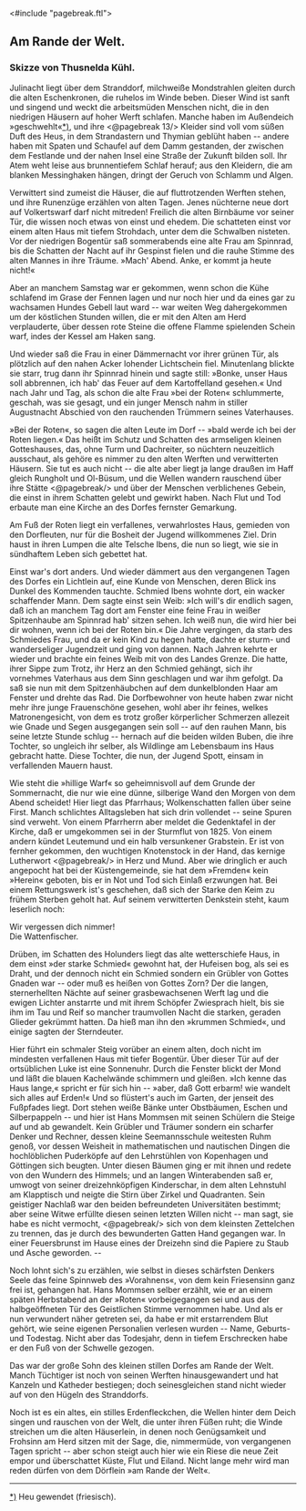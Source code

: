 <#include "pagebreak.ftl">
<h2>Am Rande der Welt.</h2>

<h3>Skizze von Thusnelda Kühl.</h3>

Julinacht liegt über dem Stranddorf, milchweiße Mondstrahlen
gleiten durch die alten Eschenkronen, die ruhelos im Winde beben.
Dieser Wind ist sanft und singend und weckt die arbeitsmüden
Menschen nicht, die in den niedrigen Häusern auf hoher Werft
schlafen. Manche haben im Außendeich 
»geschwehlt«<a class="refnote" id="rn1" href="#fn1">*)</a>, und ihre
\<@pagebreak 13/>
Kleider sind voll vom süßen Duft des Heus, in dem Strandastern
und Thymian geblüht haben -- andere haben mit Spaten und
Schaufel auf dem Damm gestanden, der zwischen dem Festlande
und der nahen Insel eine Straße der Zukunft bilden soll. Ihr
Atem weht leise aus brunnentiefem Schlaf herauf; aus den Kleidern,
die am blanken Messinghaken hängen, dringt der Geruch von Schlamm
und Algen.

Verwittert sind zumeist die Häuser, die auf fluttrotzenden Werften
stehen, und ihre Runenzüge erzählen von alten Tagen. Jenes
nüchterne neue dort auf Volkertswarf darf nicht mitreden! Freilich
die alten Birnbäume vor seiner Tür, die wissen noch etwas von
einst und ehedem. Die schatteten einst vor einem alten Haus mit
tiefem Strohdach, unter dem die Schwalben nisteten. Vor der
niedrigen Bogentür saß sommerabends eine alte Frau am Spinnrad,
bis die Schatten der Nacht auf ihr Gespinst fielen und die
rauhe Stimme des alten Mannes in ihre Träume. »Mach' Abend.
Anke, er kommt ja heute nicht!«

Aber an manchem Samstag war er gekommen, wenn schon
die Kühe schlafend im Grase der Fennen lagen und nur noch hier
und da eines gar zu wachsamen Hundes Gebell laut ward -- war
weiten Weg dahergekommen um der köstlichen Stunden willen, die
er mit den Alten am Herd verplauderte, über dessen rote Steine
die offene Flamme spielenden Schein warf, indes der Kessel am
Haken sang.

Und wieder saß die Frau in einer Dämmernacht vor ihrer
grünen Tür, als plötzlich auf den nahen Acker lohender Lichtschein
fiel. Minutenlang blickte sie starr, trug dann ihr Spinnrad hinein
und sagte still: »Bonke, unser Haus soll abbrennen, ich hab' das
Feuer auf dem Kartoffelland gesehen.« Und nach Jahr und Tag,
als schon die alte Frau »bei der Roten« schlummerte, geschah, was
sie gesagt, und ein junger Mensch nahm in stiller Augustnacht Abschied
von den rauchenden Trümmern seines Vaterhauses.

»Bei der Roten«, so sagen die alten Leute im Dorf -- »bald
werde ich bei der Roten liegen.« Das heißt im Schutz und Schatten
des armseligen kleinen Gotteshauses, das, ohne Turm und Dachreiter,
so nüchtern neuzeitlich ausschaut, als gehöre es nimmer zu
den alten Werften und verwitterten Häusern. Sie tut es auch
nicht -- die alte aber liegt ja lange draußen im Haff gleich Rungholt
und Ol-Büsum, und die Wellen wandern rauschend über ihre Stätte 
\<@pagebreak/>
und über der Menschen verblichenes Gebein, die einst in ihrem
Schatten gelebt und gewirkt haben. Nach Flut und Tod erbaute
man eine Kirche an des Dorfes fernster Gemarkung.

Am Fuß der Roten liegt ein verfallenes, verwahrlostes Haus,
gemieden von den Dorfleuten, nur für die Bosheit der Jugend
willkommenes Ziel. Drin haust in ihren Lumpen die alte Telsche
Ibens, die nun so liegt, wie sie in sündhaftem Leben sich gebettet hat.

Einst war's dort anders. Und wieder dämmert aus den vergangenen
Tagen des Dorfes ein Lichtlein auf, eine Kunde von
Menschen, deren Blick ins Dunkel des Kommenden tauchte. Schmied
Ibens wohnte dort, ein wacker schaffender Mann. Dem sagte einst
sein Weib: »Ich will's dir endlich sagen, daß ich an manchem Tag
dort am Fenster eine feine Frau in weißer Spitzenhaube am Spinnrad
hab' sitzen sehen. Ich weiß nun, die wird hier bei dir wohnen,
wenn ich bei der Roten bin.« Die Jahre vergingen, da starb des
Schmiedes Frau, und da er kein Kind zu hegen hatte, dachte er
sturm- und wanderseliger Jugendzeit und ging von dannen. Nach
Jahren kehrte er wieder und brachte ein feines Weib mit von des
Landes Grenze. Die hatte, ihrer Sippe zum Trotz, ihr Herz an
den Schmied gehängt, sich ihr vornehmes Vaterhaus aus dem Sinn
geschlagen und war ihm gefolgt. Da saß sie nun mit dem Spitzenhäubchen
auf dem dunkelblonden Haar am Fenster und drehte das
Rad. Die Dorfbewohner von heute haben zwar nicht mehr ihre
junge Frauenschöne gesehen, wohl aber ihr feines, welkes Matronengesicht,
von dem es trotz großer körperlicher Schmerzen allezeit
wie Gnade und Segen ausgegangen sein soll -- auf den rauhen
Mann, bis seine letzte Stunde schlug -- hernach auf die beiden
wilden Buben, die ihre Tochter, so ungleich ihr selber, als Wildlinge
am Lebensbaum ins Haus gebracht hatte. Diese Tochter, die
nun, der Jugend Spott, einsam in verfallenden Mauern haust.

Wie steht die »hillige Warf« so geheimnisvoll auf dem Grunde
der Sommernacht, die nur wie eine dünne, silberige Wand den
Morgen von dem Abend scheidet! Hier liegt das Pfarrhaus; Wolkenschatten
fallen über seine First. Manch schlichtes Alltagsleben hat
sich drin vollendet -- seine Spuren sind verweht. Von einem Pfarrherrn
aber meldet die Gedenktafel in der Kirche, daß er umgekommen
sei in der Sturmflut von 1825. Von einem andern kündet Leutemund
und ein halb versunkener Grabstein. Er ist von fernher gekommen,
den wuchtigen Knotenstock in der Hand, das kernige Lutherwort
\<@pagebreak/>
in Herz und Mund. Aber wie dringlich er auch angepocht
hat bei der Küstengemeinde, sie hat dem »Fremden« kein »Herein«
geboten, bis er in Not und Tod sich Einlaß erzwungen hat. Bei
einem Rettungswerk ist's geschehen, daß sich der Starke den Keim
zu frühem Sterben geholt hat. Auf seinem verwitterten Denkstein
steht, kaum leserlich noch:

<div class="center">Wir vergessen dich nimmer!</div>
<div class="right">Die Wattenfischer.</div>

Drüben, im Schatten des Holunders liegt das alte wetterschiefe
Haus, in dem einst »der starke Schmied« gewohnt hat, der Hufeisen
bog, als sei es Draht, und der dennoch nicht ein Schmied
sondern ein Grübler von Gottes Gnaden war -- oder muß es heißen
von Gottes Zorn? Der die langen, sternerhellten Nächte auf seiner
grasbewachsenen Werft lag und die ewigen Lichter anstarrte und
mit ihrem Schöpfer Zwiesprach hielt, bis sie ihm im Tau und Reif
so mancher traumvollen Nacht die starken, geraden Glieder gekrümmt
hatten. Da hieß man ihn den »krummen Schmied«, und
einige sagten der Sterndeuter.

Hier führt ein schmaler Steig vorüber an einem alten, doch nicht
im mindesten verfallenen Haus mit tiefer Bogentür. Über dieser
Tür auf der ortsüblichen Luke ist eine Sonnenuhr. Durch die
Fenster blickt der Mond und läßt die blauen Kachelwände schimmern
und gleißen. »Ich kenne das Haus lange,« spricht er für sich hin --
»aber, daß Gott erbarm! wie wandelt sich alles auf Erden!« Und
so flüstert's auch im Garten, der jenseit des Fußpfades liegt. Dort
stehen weiße Bänke unter Obstbäumen, Eschen und Silberpappeln
-- und hier ist Hans Mommsen mit seinen Schülern die Steige auf
und ab gewandelt. Kein Grübler und Träumer sondern ein scharfer
Denker und Rechner, dessen kleine Seemannsschule weitesten Ruhm
genoß, vor dessen Weisheit in mathematischen und nautischen Dingen
die hochlöblichen Puderköpfe auf den Lehrstühlen von Kopenhagen
und Göttingen sich beugten. Unter diesen Bäumen ging er mit ihnen
und redete von den Wundern des Himmels; und an langen Winterabenden
saß er, umwogt von seiner dreizehnköpfigen Kinderschar,
in dem alten Lehnstuhl am Klapptisch und neigte die Stirn über
Zirkel und Quadranten. Sein geistiger Nachlaß war den beiden
befreundeten Universitäten bestimmt; aber seine Witwe erfüllte diesen
seinen letzten Willen nicht -- man sagt, sie habe es nicht vermocht, 
\<@pagebreak/>
sich von dem kleinsten Zettelchen zu trennen, das je durch des bewunderten Gatten Hand gegangen war. In einer Feuersbrunst im
Hause eines der Dreizehn sind die Papiere zu Staub und Asche
geworden. --

Noch lohnt sich's zu erzählen, wie selbst in dieses schärfsten
Denkers Seele das feine Spinnweb des »Vorahnens«, von dem kein
Friesensinn ganz frei ist, gehangen hat. Hans Mommsen selber
erzählt, wie er an einem späten Herbstabend an der »Roten« vorbeigegangen sei und aus der halbgeöffneten Tür des Geistlichen Stimme vernommen habe. Und als er nun verwundert näher getreten sei, da habe er mit erstarrendem Blut gehört, wie seine eigenen Personalien verlesen wurden -- Name, Geburts- und Todestag. Nicht
aber das Todesjahr, denn in tiefem Erschrecken habe er den Fuß
von der Schwelle gezogen.

Das war der große Sohn des kleinen stillen Dorfes am Rande
der Welt. Manch Tüchtiger ist noch von seinen Werften hinausgewandert und hat Kanzeln und Katheder bestiegen; doch seinesgleichen stand nicht wieder auf von den Hügeln des Stranddorfs.

Noch ist es ein altes, ein stilles Erdenfleckchen, die Wellen
hinter dem Deich singen und rauschen von der Welt, die unter
ihren Füßen ruht; die Winde streichen um die alten Häuserlein, in
denen noch Genügsamkeit und Frohsinn am Herd sitzen mit der Sage,
die, nimmermüde, von vergangenen Tagen spricht -- aber schon
steigt auch hier wie ein Riese die neue Zeit empor und überschattet
Küste, Flut und Eiland. Nicht lange mehr wird man reden dürfen
von dem Dörflein »am Rande der Welt«.

<hr/>

<div class="footnote" id="fn1"><a href="#rn1">*)</a> Heu gewendet (friesisch).</div>

